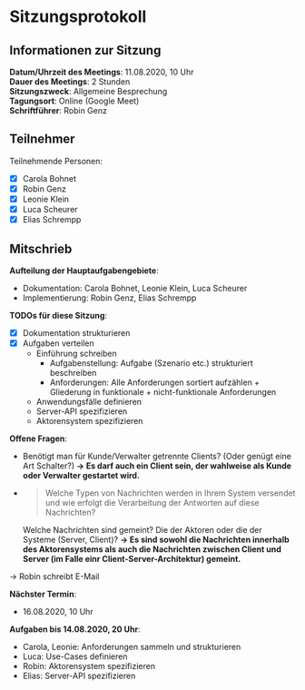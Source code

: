 # Sitzungsprotokoll

## Informationen zur Sitzung 

**Datum/Uhrzeit des Meetings**: 11.08.2020, 10 Uhr  
**Dauer des Meetings**: 2 Stunden  
**Sitzungszweck**: Allgemeine Besprechung  
**Tagungsort**: Online (Google Meet)  
**Schriftführer**: Robin Genz  

## Teilnehmer 

Teilnehmende Personen:  

- [x] Carola Bohnet
- [x] Robin Genz
- [x] Leonie Klein
- [x] Luca Scheurer
- [x] Elias Schrempp

## Mitschrieb 

**Aufteilung der Hauptaufgabengebiete**:
- Dokumentation: Carola Bohnet, Leonie Klein, Luca Scheurer
- Implementierung: Robin Genz, Elias Schrempp

**TODOs für diese Sitzung**:
- [x] Dokumentation strukturieren
- [x] Aufgaben verteilen
    - Einführung schreiben
        - Aufgabenstellung: Aufgabe (Szenario etc.) strukturiert beschreiben
        - Anforderungen: Alle Anforderungen sortiert aufzählen + Gliederung in funktionale + nicht-funktionale Anforderungen
    - Anwendungsfälle definieren
    - Server-API spezifizieren
    - Aktorensystem spezifizieren

**Offene Fragen**:
- Benötigt man für Kunde/Verwalter getrennte Clients? (Oder genügt eine Art Schalter?) 
  **-> Es darf auch ein Client sein, der wahlweise als Kunde oder Verwalter gestartet wird.**
- > Welche Typen von Nachrichten werden in Ihrem System versendet
und wie erfolgt die Verarbeitung der Antworten auf diese
Nachrichten? 
  
  Welche Nachrichten sind gemeint? Die der Aktoren oder die der Systeme (Server, Client)?
  **-> Es sind sowohl die Nachrichten innerhalb des Aktorensystems als auch die Nachrichten zwischen Client und Server (im Falle einr Client-Server-Architektur) gemeint.**

-> Robin schreibt E-Mail

**Nächster Termin**:
- 16.08.2020, 10 Uhr

**Aufgaben bis 14.08.2020, 20 Uhr**:
- Carola, Leonie: Anforderungen sammeln und strukturieren
- Luca: Use-Cases definieren
- Robin: Aktorensystem spezifizieren
- Elias: Server-API spezifizieren
